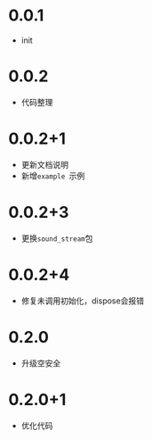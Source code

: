 # 0.0.1
 - init

# 0.0.2
 - 代码整理

# 0.0.2+1
 - 更新文档说明
 - 新增`example `示例
 
# 0.0.2+3
 - 更换`sound_stream`包

# 0.0.2+4
 - 修复未调用初始化，dispose会报错

# 0.2.0
 - 升级空安全

# 0.2.0+1
 - 优化代码
